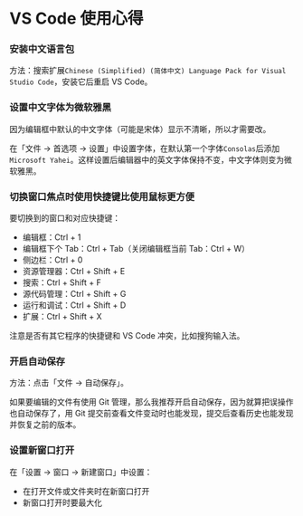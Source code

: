 # VS Code 使用心得

### 安装中文语言包

方法：搜索扩展`Chinese (Simplified) (简体中文) Language Pack for Visual Studio Code`，安装它后重启 VS Code。

### 设置中文字体为微软雅黑

因为编辑框中默认的中文字体（可能是宋体）显示不清晰，所以才需要改。

在「文件 → 首选项 → 设置」中设置字体，在默认第一个字体`Consolas`后添加`Microsoft Yahei`。这样设置后编辑器中的英文字体保持不变，中文字体则变为微软雅黑。

### 切换窗口焦点时使用快捷键比使用鼠标更方便

要切换到的窗口和对应快捷键：

- 编辑框：Ctrl + 1
- 编辑框下个 Tab：Ctrl + Tab（关闭编辑框当前 Tab：Ctrl + W）
- 侧边栏：Ctrl + 0
- 资源管理器：Ctrl + Shift + E
- 搜索：Ctrl + Shift + F
- 源代码管理：Ctrl + Shift + G
- 运行和调试：Ctrl + Shift + D
- 扩展：Ctrl + Shift + X

注意是否有其它程序的快捷键和 VS Code 冲突，比如搜狗输入法。

### 开启自动保存

方法：点击「文件 → 自动保存」。

如果要编辑的文件有使用 Git 管理，那么我推荐开启自动保存，因为就算把误操作也自动保存了，用 Git 提交前查看文件变动时也能发现，提交后查看历史也能发现并恢复之前的版本。

### 设置新窗口打开

在「设置 → 窗口 → 新建窗口」中设置：

- 在打开文件或文件夹时在新窗口打开
- 新窗口打开时要最大化
